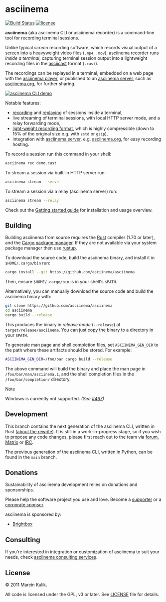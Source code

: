 # asciinema

[![Build Status](https://github.com/asciinema/asciinema/actions/workflows/ci.yml/badge.svg)](https://github.com/asciinema/asciinema/actions/workflows/asciinema.yml)
[![license](http://img.shields.io/badge/license-GNU-blue.svg)](https://raw.githubusercontent.com/asciinema/asciinema/master/LICENSE)

__asciinema__ (aka asciinema CLI or asciinema recorder) is a command-line tool
for recording terminal sessions.

Unlike typical _screen_ recording software, which records visual output of a
screen into a heavyweight video files (`.mp4`, `.mov`), asciinema recorder runs
_inside a terminal_, capturing terminal session output into a lightweight
recording files in the
[asciicast](https://docs.asciinema.org/manual/asciicast/v2/) format (`.cast`).

The recordings can be replayed in a terminal, embedded on a web page with the
[asciinema player](https://docs.asciinema.org/manual/player/), or published to
an [asciinema server](https://docs.asciinema.org/manual/server/), such as
[asciinema.org](https://asciinema.org), for further sharing.

[![asciinema CLI
demo](https://asciinema.org/a/85R4jTtjKVRIYXTcKCNq0vzYH.svg)](https://asciinema.org/a/85R4jTtjKVRIYXTcKCNq0vzYH?autoplay=1)

Notable features:

* [recording](https://docs.asciinema.org/manual/cli/usage/#asciinema-rec-filename)
  and
  [replaying](https://docs.asciinema.org/manual/cli/usage/#asciinema-play-filename)
  of sessions inside a terminal,
* live streaming of terminal sessions, with local HTTP server mode, and a relay
  forwarding mode,
* [light-weight recording
  format](https://docs.asciinema.org/manual/asciicast/v2/), which is highly
  compressible (down to 15% of the original size e.g. with `zstd` or `gzip`),
* integration with [asciinema
  server](https://docs.asciinema.org/manual/server/), e.g.
  [asciinema.org](https://asciinema.org), for easy recording hosting.

To record a session run this command in your shell:

```sh
asciinema rec demo.cast
```

To stream a session via built-in HTTP server run:

```sh
asciinema stream --serve
```

To stream a session via a relay (asciinema server) run:

```sh
asciinema stream --relay
```

Check out the [Getting started
guide](https://docs.asciinema.org/getting-started/) for installation and usage
overview.

## Building

Building asciinema from source requires the [Rust](https://www.rust-lang.org/)
compiler (1.70 or later), and the [Cargo package
manager](https://doc.rust-lang.org/cargo/). If they are not available via your
system package manager then use [rustup](https://rustup.rs/).

To download the source code, build the asciinema binary, and install it in
`$HOME/.cargo/bin` run:

```sh
cargo install --git https://github.com/asciinema/asciinema
```

Then, ensure `$HOME/.cargo/bin` is in your shell's `$PATH`.

Alternatively, you can manually download the source code and build the asciinema
binary with:

```sh
git clone https://github.com/asciinema/asciinema
cd asciinema
cargo build --release
```

This produces the binary in _release mode_ (`--release`) at
`target/release/asciinema`. You can just copy the binary to a directory in your
`$PATH`.

To generate man page and shell completion files, set `ASCIINEMA_GEN_DIR` to the
path where these artifacts should be stored. For example:

```sh
ASCIINEMA_GEN_DIR=/foo/bar cargo build --release
```

The above command will build the binary and place the man page in
`/foo/bar/man/asciinema.1`, and the shell completion files in the
`/foo/bar/completion/` directory.

> [!NOTE]
> Windows is currently not supported. _(See [#467](https://github.com/asciinema/asciinema/issues/467))_

## Development

This branch contains the next generation of the asciinema CLI, written in Rust
([about the
rewrite](https://discourse.asciinema.org/t/rust-rewrite-of-the-asciinema-cli/777)).
It is still in a work-in-progress stage, so if you wish to propose any code
changes, please first reach out to the team via
[forum](https://discourse.asciinema.org/),
[Matrix](https://matrix.to/#/#asciinema:matrix.org) or
[IRC](https://web.libera.chat/#asciinema).

The previous generation of the asciinema CLI, written in Python, can be found in
the `main` branch.

## Donations

Sustainability of asciinema development relies on donations and sponsorships.

Please help the software project you use and love. Become a
[supporter](https://docs.asciinema.org/donations/#individuals) or a [corporate
sponsor](https://docs.asciinema.org/donations/#corporate-sponsorship).

asciinema is sponsored by:

- [Brightbox](https://www.brightbox.com/)

## Consulting

If you're interested in integration or customization of asciinema to suit your
needs, check [asciinema consulting
services](https://docs.asciinema.org/consulting/).

## License

© 2011 Marcin Kulik.

All code is licensed under the GPL, v3 or later. See [LICENSE](./LICENSE) file
for details.
